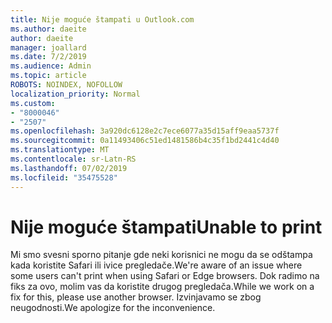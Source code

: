 ```yaml
---
title: Nije moguće štampati u Outlook.com
ms.author: daeite
author: daeite
manager: joallard
ms.date: 7/2/2019
ms.audience: Admin
ms.topic: article
ROBOTS: NOINDEX, NOFOLLOW
localization_priority: Normal
ms.custom:
- "8000046"
- "2507"
ms.openlocfilehash: 3a920dc6128e2c7ece6077a35d15aff9eaa5737f
ms.sourcegitcommit: 0a11493406c51ed1481586b4c35f1bd2441c4d40
ms.translationtype: MT
ms.contentlocale: sr-Latn-RS
ms.lasthandoff: 07/02/2019
ms.locfileid: "35475528"
---
```

# <a name="unable-to-print"></a><span data-ttu-id="009af-102">Nije moguće štampati</span><span class="sxs-lookup"><span data-stu-id="009af-102">Unable to print</span></span>

<span data-ttu-id="009af-103">Mi smo svesni sporno pitanje gde neki korisnici ne mogu da se odštampa kada koristite Safari ili ivice pregledače.</span><span class="sxs-lookup"><span data-stu-id="009af-103">We're aware of an issue where some users can't print when using Safari or Edge browsers.</span></span> <span data-ttu-id="009af-104">Dok radimo na fiks za ovo, molim vas da koristite drugog pregledača.</span><span class="sxs-lookup"><span data-stu-id="009af-104">While we work on a fix for this, please use another browser.</span></span> <span data-ttu-id="009af-105">Izvinjavamo se zbog neugodnosti.</span><span class="sxs-lookup"><span data-stu-id="009af-105">We apologize for the inconvenience.</span></span>